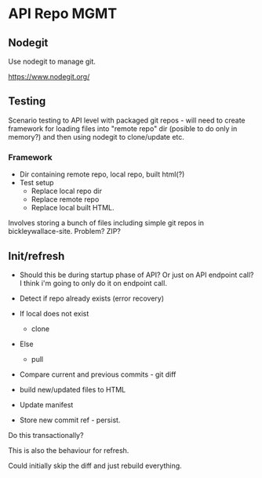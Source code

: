 # API Repo MGMT

## Nodegit

Use nodegit to manage git.

https://www.nodegit.org/

## Testing

Scenario testing to API level with packaged git repos - will need to create framework for loading files into "remote repo" dir (posible to do only in memory?) and then using nodegit to clone/update etc.

### Framework

* Dir containing remote repo, local repo, built html(?)
* Test setup
  * Replace local repo dir
  * Replace remote repo
  * Replace local built HTML.

Involves storing a bunch of files including simple git repos in bickleywallace-site. Problem? ZIP?

## Init/refresh

* Should this be during startup phase of API? Or just on API endpoint call? I think i'm going to only do it on endpoint call.
* Detect if repo already exists (error recovery)

* If local does not exist
   * clone
* Else
  * pull
* Compare current and previous commits - git diff
* build new/updated files to HTML
* Update manifest
* Store new commit ref - persist.

Do this transactionally?

This is also the behaviour for refresh.

Could initially skip the diff and just rebuild everything.

